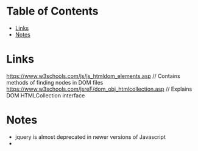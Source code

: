 <!-- title: Instruction Notes for Using/Installing Javascript -->

# Table of Contents <!-- omit in toc -->
- [Links](#links)
- [Notes](#notes)


# Links
https://www.w3schools.com/js/js_htmldom_elements.asp    // Contains methods of finding nodes in DOM files
https://www.w3schools.com/jsreF/dom_obj_htmlcollection.asp  // Explains DOM HTMLCollection interface


# Notes
- jquery is almost deprecated in newer versions of Javascript
- 